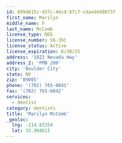 ```yaml
---
id: 899d615c-d37c-44cd-87c7-cdaedd40073f
first_name: Marilyn
middle_name: F
last_name: McComb
license_type: DDS
license_number: S6-35C
license_status: Active
license_expiration: 6/30/15
address: '1022 Nevada Hwy'
address_2: 'PMB 200'
city: 'Boulder City'
state: NV
zip: '89005'
phone: '(702) 765-0041'
fax: '(702) 765-0042'
services:
  - dentist
category: dentists
title: 'Marilyn McComb'
_geoloc:
  lng: -114.83354
  lat: 35.968615
---
```

